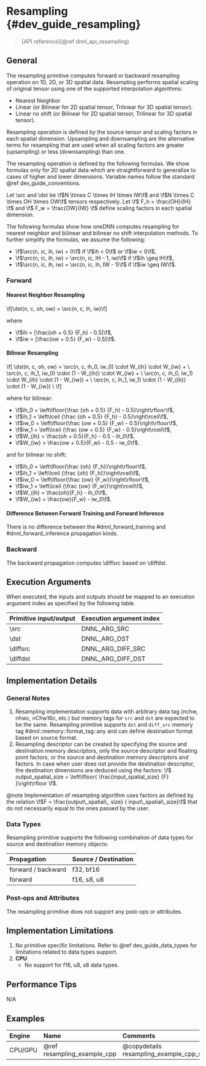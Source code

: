 Resampling {#dev_guide_resampling}
=====================================

>
> [API reference](@ref dnnl_api_resampling)
>

## General

The resampling primitive computes forward or backward resampling operation on
1D, 2D, or 3D spatial data. Resampling performs spatial scaling of original
tensor using one of the supported interpolation algorithms:
- Nearest Neighbor
- Linear (or Bilinear for 2D spatial tensor, Trilinear for 3D spatial tensor).
- Linear no shift (or Bilinear for 2D spatial tensor, Trilinear for 3D spatial tensor).

Resampling operation is defined by the source tensor and scaling factors in
each spatial dimension. Upsampling and downsampling are the alternative terms
for resampling that are used when all scaling factors are greater (upsampling)
or less (downsampling) than one.

The resampling operation is defined by the following formulas. We show formulas
only for 2D spatial data which are straightforward to generalize to cases of
higher and lower dimensions. Variable names follow the standard
@ref dev_guide_conventions.

Let \src and \dst be \f$N \times C \times IH \times IW\f$ and \f$N
\times C \times OH \times OW\f$ tensors respectively. Let
\f$ F_h = \frac{OH}{IH} \f$ and \f$ F_w = \frac{OW}{IW} \f$ define scaling
factors in each spatial dimension.

The following formulas show how oneDNN computes resampling for nearest neighbor
and bilinear and bilinear no shift interpolation methods.
To further simplify the formulas, we assume the following:
- \f$\src(n, ic, ih, iw) = 0\f$ if \f$ih < 0\f$ or \f$iw < 0\f$,
- \f$\src(n, ic, ih, iw) = \src(n, ic, IH - 1, iw)\f$ if \f$ih \geq IH\f$,
- \f$\src(n, ic, ih, iw) = \src(n, ic, ih, IW - 1)\f$ if \f$iw \geq IW\f$.

### Forward

#### Nearest Neighbor Resampling

\f[\dst(n, c, oh, ow) =  \src(n, c, ih, iw)\f]

where

- \f$ih = [\frac{oh + 0.5} {F_h} - 0.5]\f$,
- \f$iw = [\frac{ow + 0.5} {F_w} - 0.5]\f$.

#### Bilinear Resampling

\f[
    \dst(n, c, oh, ow) =
            \src(n, c, ih_0, iw_0) \cdot W_{ih} \cdot W_{iw} + \\
            \src(n, c, ih_1, iw_0) \cdot (1 - W_{ih}) \cdot W_{iw} + \\
            \src(n, c, ih_0, iw_1) \cdot W_{ih} \cdot (1 - W_{iw}) + \\
            \src(n, c, ih_1, iw_1) \cdot (1 - W_{ih}) \cdot (1 - W_{iw}) \\
\f]

where for bilinear:
- \f$ih_0 = \left\lfloor{\frac {oh + 0.5} {F_h} - 0.5}\right\rfloor\f$,
- \f$ih_1 = \left\lceil {\frac {oh + 0.5} {F_h} - 0.5}\right\rceil\f$,
- \f$iw_0 = \left\lfloor{\frac {ow + 0.5} {F_w} - 0.5}\right\rfloor\f$,
- \f$iw_1 = \left\lceil {\frac {ow + 0.5} {F_w} - 0.5}\right\rceil\f$,
- \f$W_{ih} = \frac{oh + 0.5}{F_h} - 0.5 - ih_0\f$,
- \f$W_{iw} = \frac{ow + 0.5}{F_w} - 0.5 - iw_0\f$.

and for bilinear no shift:
- \f$ih_0 = \left\lfloor{\frac {oh} {F_h}}\right\rfloor\f$,
- \f$ih_1 = \left\lceil {\frac {oh} {F_h}}\right\rceil\f$,
- \f$iw_0 = \left\lfloor{\frac {ow} {F_w}}\right\rfloor\f$,
- \f$iw_1 = \left\lceil {\frac {ow} {F_w}}\right\rceil\f$,
- \f$W_{ih} = \frac{oh}{F_h} - ih_0\f$,
- \f$W_{iw} = \frac{ow}{F_w} - iw_0\f$.


#### Difference Between Forward Training and Forward Inference

There is no difference between the #dnnl_forward_training
and #dnnl_forward_inference propagation kinds.

### Backward

The backward propagation computes \diffsrc based on \diffdst.

## Execution Arguments

When executed, the inputs and outputs should be mapped to an execution
argument index as specified by the following table.

| Primitive input/output | Execution argument index |
| ---                    | ---                      |
| \src                   | DNNL_ARG_SRC             |
| \dst                   | DNNL_ARG_DST             |
| \diffsrc               | DNNL_ARG_DIFF_SRC        |
| \diffdst               | DNNL_ARG_DIFF_DST        |

## Implementation Details

### General Notes
1. Resampling implementation supports data with arbitrary data tag (nchw, nhwc,
   nChw16c, etc.) but memory tags for `src` and `dst` are expected to be the
   same. Resampling primitive supports `dst` and `diff_src` memory tag
   #dnnl::memory::format_tag::any and can define destination format based on
   source format.
2. Resampling descriptor can be created by specifying the source and
   destination memory descriptors, only the source descriptor and floating
   point factors, or the source and destination memory descriptors and factors.
   In case when user does not provide the destination descriptor, the
   destination dimensions are deduced using the factors:
   \f$
     output\_spatial\_size = \left\lfloor{
        \frac{input\_spatial\_size} {F}
     }\right\rfloor
   \f$.

@note
    Implementation of resampling algorithm uses factors as defined by the
    relation \f$F = \frac{output\_spatial\_ size} {
    input\_spatial\_size}\f$ that do not necessarily equal to the ones passed
    by the user.


### Data Types

Resampling primitive supports the following combination of data types for
source and destination memory objects:

| Propagation        | Source / Destination  |
| :--                | :--                   |
| forward / backward | f32, bf16             |
| forward            | f16, s8, u8           |

### Post-ops and Attributes

The resampling primitive does not support any post-ops or attributes.

## Implementation Limitations

1. No primitive specific limitations. Refer to @ref dev_guide_data_types for
   limitations related to data types support.
2. **CPU**
    - No support for f16, u8, s8 data types.

## Performance Tips

N/A

## Examples

| Engine  | Name                        | Comments
| :--     | :--                         | :--
| CPU/GPU | @ref resampling_example_cpp | @copydetails resampling_example_cpp_short
